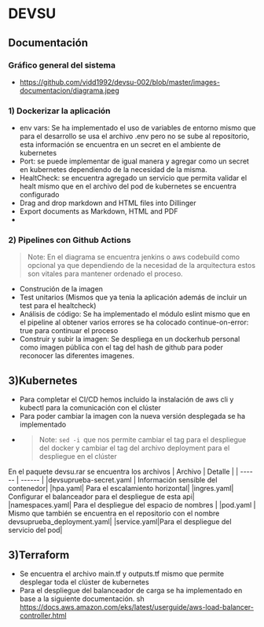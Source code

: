 # DEVSU

## Documentación

### Gráfico general del sistema

- https://github.com/vidd1992/devsu-002/blob/master/images-documentacion/diagrama.jpeg

### 1) Dockerizar la aplicación

- env vars: Se ha implementado el uso de variables de entorno mismo que para el desarrollo se usa el archivo .env pero no se sube al repositorio, esta información se encuentra en un secret en el ambiente de kubernetes
- Port: se puede implementar de igual manera y agregar como un secret en kubernetes dependiendo de la necesidad de la misma.
- HealtCheck: se encuentra agregado un servicio que permita validar el healt mismo que en el archivo del pod de kubernetes se encuentra configurado
- Drag and drop markdown and HTML files into Dillinger
- Export documents as Markdown, HTML and PDF
-

### 2) Pipelines con Github Actions

> Note: En el diagrama se encuentra jenkins o aws codebuild como opcional ya que dependiendo de la necesidad de la arquitectura estos son vitales para mantener ordenado el proceso.

- Construción de la imagen
- Test unitarios (Mismos que ya tenia la aplicación además de incluir un test para el healtcheck)
- Análisis de código: Se ha implementado el módulo eslint mismo que en el pipeline al obtener varios errores se ha colocado continue-on-error: true para continuar el proceso
- Construir y subir la imagen: Se despliega en un dockerhub personal como imagen pública con el tag del hash de github para poder reconocer las diferentes imagenes.

## 3)Kubernetes

- Para completar el CI/CD hemos incluido la instalación de aws cli y kubectl para la comunicación con el clúster
- Para poder cambiar la imagen con la nueva versión desplegada se ha implementado
- > Note: `sed -i `que nos permite cambiar el tag para el despliegue del docker y cambiar el tag del archivo deployment para el despliegue en el clúster

En el paquete devsu.rar se encuentra los archivos
| Archivo | Detalle |
| ------ | ------ |
|devsuprueba-secret.yaml | Información sensible del contenedor|
|hpa.yaml| Para el escalamiento horizontal|
|ingres.yaml| Configurar el balanceador para el despliegue de esta api|
|namespaces.yaml| Para el despliegue del espacio de nombres |
|pod.yaml | Mismo que también se encuentra en el repositorio con el nombre devsuprueba_deployment.yaml|
|service.yaml|Para el despliegue del servicio del pod|

## 3)Terraform

- Se encuentra el archivo main.tf y outputs.tf mismo que permite desplegar toda el clúster de kubernetes
- Para el despliegue del balanceador de carga se ha implementado en base a la siguiente documentación.
  sh
  https://docs.aws.amazon.com/eks/latest/userguide/aws-load-balancer-controller.html
